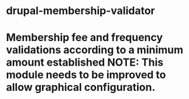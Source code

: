 drupal-membership-validator
=====================

Membership fee and frequency validations according to a minimum amount established
NOTE: This module needs to be improved to allow graphical configuration.
=======
